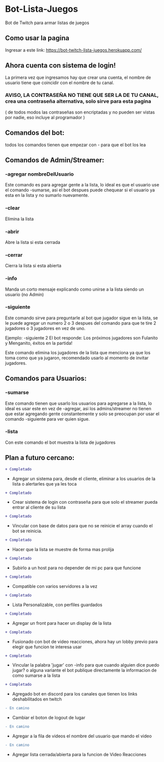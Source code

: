 # Bot-Lista-Juegos

Bot de Twitch para armar listas de juegos

## Como usar la pagina

Ingresar a este link:
https://bot-twitch-lista-juegos.herokuapp.com/

## Ahora cuenta con sistema de login!

La primera vez que ingresamos hay que crear una cuenta, el nombre de usuario tiene que coincidir con el nombre de tu canal.

### AVISO, LA CONTRASEÑA NO TIENE QUE SER LA DE TU CANAL, crea una contraseña alternativa, solo sirve para esta pagina

( de todos modos las contraseñas son encriptadas y no pueden ser vistas por nadie, eso incluye al programador )

## Comandos del bot:

todos los comandos tienen que empezar con - para que el bot los lea

## Comandos de Admin/Streamer:

### -agregar nombreDelUsuario

Este comando es para agregar gente a la lista, lo ideal es que el usuario use el comando -sumarse, asi el bot despues puede chequear si el usuario ya esta en la lista y no sumarlo nuevamente.

### -clear

Elimina la lista

### -abrir

Abre la lista si esta cerrada

### -cerrar

Cierra la lista si esta abierta

### -info

Manda un corto mensaje explicando como unirse a la lista siendo un usuario (no Admin)

### -siguiente

Este comando sirve para preguntarle al bot que jugador sigue en la lista, se le puede agregar un numero 2 o 3 despues del comando para que te tire 2 jugadores o 3 jugadores en vez de uno.

Ejemplo: -siguiente 2
El bot responde: Los próximos jugadores son Fulanito y Menganito, éxitos en la partida!

Este comando elimina los jugadores de la lista que menciona ya que los toma como que ya jugaron, recomendado usarlo al momento de invitar jugadores.

## Comandos para Usuarios:

### -sumarse

Este comando tienen que usarlo los usuarios para agregarse a la lista, lo ideal es usar este en vez de -agregar, asi los admins/streamer no tienen que estar agregando gente constantemente y solo se preocupan por usar el comando -siguiente para ver quien sigue.

### -lista

Con este comando el bot muestra la lista de jugadores

## Plan a futuro cercano:

```diff
+ Completado
```

- Agregar un sistema para, desde el cliente, eliminar a los usuarios de la lista o alertarles que ya les toca

```diff
+ Completado
```

- Crear sistema de login con contraseña para que solo el streamer pueda entrar al cliente de su lista

```diff
+ Completado
```

- Vincular con base de datos para que no se reinicie el array cuando el bot se reinicia.

```diff
+ Completado
```

- Hacer que la lista se muestre de forma mas prolija

```diff
+ Completado
```

- Subirlo a un host para no depender de mi pc para que funcione

```diff
+ Completado
```

- Compatible con varios servidores a la vez

```diff
+ Completado
```

- Lista Personalizable, con perfiles guardados

```diff
+ Completado
```

- Agregar un front para hacer un display de la lista

```diff
+ Completado
```

- Fusionado con bot de video reacciones, ahora hay un lobby previo para elegir que funcion te interesa usar

```diff
+ Completado
```

- Vincular la palabra 'jugar' con -info para que cuando alguien dice puedo jugar? o alguna variante el bot publique directamente la informacion de como sumarse a la lista

```diff
+ Completado
```

- Agregado bot en discord para los canales que tienen los links deshabilitados en twitch

```diff
- En camino
```

- Cambiar el boton de logout de lugar

```diff
- En camino
```

- Agregar a la fila de videos el nombre del usuario que mando el video

```diff
- En camino
```

- Agregar lista cerrada/abierta para la funcion de Video Reacciones
